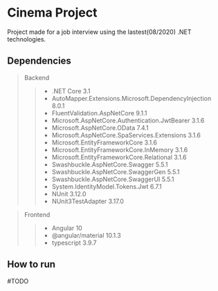 # Cinema Project

Project made for a job interview using the lastest(08/2020) .NET technologies.

## Dependencies

> Backend
>> * .NET Core 3.1
>> * AutoMapper.Extensions.Microsoft.DependencyInjection 8.0.1
>> * FluentValidation.AspNetCore 9.1.1
>> * Microsoft.AspNetCore.Authentication.JwtBearer 3.1.6
>> * Microsoft.AspNetCore.OData 7.4.1
>> * Microsoft.AspNetCore.SpaServices.Extensions 3.1.6
>> * Microsoft.EntityFrameworkCore 3.1.6
>> * Microsoft.EntityFrameworkCore.InMemory 3.1.6
>> * Microsoft.EntityFrameworkCore.Relational 3.1.6
>> * Swashbuckle.AspNetCore.Swagger 5.5.1
>> * Swashbuckle.AspNetCore.SwaggerGen 5.5.1
>> * Swashbuckle.AspNetCore.SwaggerUI 5.5.1
>> * System.IdentityModel.Tokens.Jwt 6.7.1
>> * NUnit 3.12.0
>> * NUnit3TestAdapter 3.17.0

> Frontend
>> * Angular 10
>> * @angular/material 10.1.3
>> * typescript 3.9.7

## How to run

#TODO
